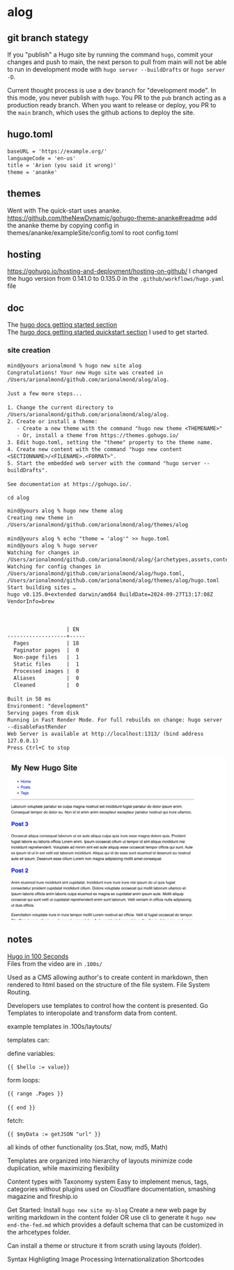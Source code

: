 # alog 


## git branch stategy
If you "publish" a Hugo site by running the command `hugo`, commit your changes and push to main, the next person to pull from main will not be able to run in development mode with `hugo server --buildDrafts` or `hugo server -D`.

Current thought process is use a dev branch for "development mode". In this mode, you never publish with `hugo`. You PR to the `pub` branch acting as a production ready branch. When you want to release or deploy, you PR to the `main` branch, which uses the github actions to deploy the site.  


## hugo.toml
```
baseURL = 'https://example.org/'
languageCode = 'en-us'
title = 'Arion (you said it wrong)'
theme = 'ananke'
```

## themes
Went with 
The quick-start uses ananke.
https://github.com/theNewDynamic/gohugo-theme-ananke#readme
add the ananke theme by copying config in themes/ananke/exampleSite/config.toml to root config.toml

## hosting 
https://gohugo.io/hosting-and-deployment/hosting-on-github/
I changed the hugo version from 0.141.0 to 0.135.0 in the `.github/workflows/hugo.yaml` file

## doc
The [hugo docs getting started section](https://gohugo.io/getting-started/)  
The [hugo docs getting started quickstart section](https://gohugo.io/getting-started/quick-start/) I used to get started.

### site creation
```
mind@yours arionalmond % hugo new site alog
Congratulations! Your new Hugo site was created in /Users/arionalmond/github.com/arionalmond/alog/alog.

Just a few more steps...

1. Change the current directory to /Users/arionalmond/github.com/arionalmond/alog/alog.
2. Create or install a theme:
   - Create a new theme with the command "hugo new theme <THEMENAME>"
   - Or, install a theme from https://themes.gohugo.io/
3. Edit hugo.toml, setting the "theme" property to the theme name.
4. Create new content with the command "hugo new content <SECTIONNAME>/<FILENAME>.<FORMAT>".
5. Start the embedded web server with the command "hugo server --buildDrafts".

See documentation at https://gohugo.io/.
```

`cd alog`

```
mind@yours alog % hugo new theme alog     
Creating new theme in /Users/arionalmond/github.com/arionalmond/alog/themes/alog

mind@yours alog % echo "theme = 'alog'" >> hugo.toml
mind@yours alog % hugo server
Watching for changes in /Users/arionalmond/github.com/arionalmond/alog/{archetypes,assets,content,data,i18n,layouts,static,themes}
Watching for config changes in /Users/arionalmond/github.com/arionalmond/alog/hugo.toml, /Users/arionalmond/github.com/arionalmond/alog/themes/alog/hugo.toml
Start building sites … 
hugo v0.135.0+extended darwin/amd64 BuildDate=2024-09-27T13:17:08Z VendorInfo=brew



                   | EN  
-------------------+-----
  Pages            | 18  
  Paginator pages  |  0  
  Non-page files   |  1  
  Static files     |  1  
  Processed images |  0  
  Aliases          |  0  
  Cleaned          |  0  

Built in 58 ms
Environment: "development"
Serving pages from disk
Running in Fast Render Mode. For full rebuilds on change: hugo server --disableFastRender
Web Server is available at http://localhost:1313/ (bind address 127.0.0.1) 
Press Ctrl+C to stop

```

![first build](assets/first-build.png "first build")

## notes
[Hugo in 100 Seconds](https://www.youtube.com/watch?v=0RKpf3rK57I)  
Files from the video are in `.100s/`  

Used as a CMS allowing author's to create content in markdown, then rendered to html based 
on the structure of the file system. File System Routing.

Developers use templates to control how the content is presented. Go Templates to 
interopolate and transform data from content.

example templates in .100s/laytouts/

templates can: 

define variables:
```
{{ $hello := value}}
```
form loops:
```
{{ range .Pages }}

{{ end }}
```
fetch:
```
{{ $myData := getJSON "url" }}
```

all kinds of other functionality (os.Stat, now, md5, Math)

Templates are organized into hierarchy of layouts
minimize code duplication, while maximizing flexibility

Content types with Taxonomy system
Easy to implement menus, tags, categories without plugins
used on Cloudflare documentation, smashing magazine and fireship.io

Get Started:
Install
`hugo new site my-blog`
Create a new web page by writing markdown in the content folder
OR use cli to generate it `hugo new end-the-fed.md` which provides a
default schema that can be customized in the arhcetypes folder.

Can install a theme or structure it from scrath using layouts (folder).

Syntax Highligting
Image Processing
Internationalization
Shortcodes